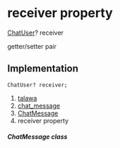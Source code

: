 
<div>

# receiver property

</div>


[ChatUser](../../models_chats_chat_user/ChatUser-class.md)?
receiver


getter/setter pair




## Implementation

``` language-dart
ChatUser? receiver;
```







1.  [talawa](../../index.md)
2.  [chat_message](../../models_chats_chat_message/)
3.  [ChatMessage](../../models_chats_chat_message/ChatMessage-class.md)
4.  receiver property

##### ChatMessage class







